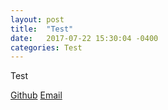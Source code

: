 ```yaml
---
layout: post
title:  "Test"
date:   2017-07-22 15:30:04 -0400
categories: Test
---
```


Test

[Github](https://github.com/rweber87)
[Email](rob.weber87@gmail.com)

<!-- Mapping for links :D [jekyll-docs]: https://jekyllrb.com/docs/home
[jekyll-gh]:   https://github.com/jekyll/jekyll
[jekyll-talk]: https://talk.jekyllrb.com/
 -->